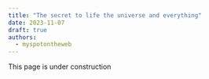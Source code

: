 ```yaml
---
title: "The secret to life the universe and everything"
date: 2023-11-07
draft: true 
authors:
  - myspotontheweb
---
```


This page is under construction
